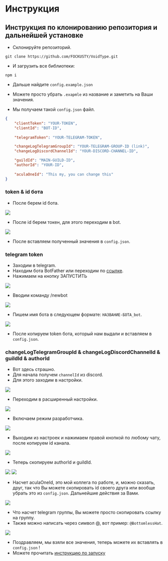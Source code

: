 # Инструкция
## Инструкция по клонированию репозитория и дальнейшей установке

- Склонируйте репозиторий.

```
git clone https://github.com/FOCKUSTY/VoidType.git
```

- И загрузить все библиотеки:

```
npm i
```

- Дальше найдите `config.example.json`
- Можете просто убрать `.exapmle` из название и заметить на Ваши значения.

- Мы получаем такой `config.json` файл.

```json
{
    "clientToken": "YOUR-TOKEN",
    "clientId": "BOT-ID",
    
    "telegramToken": "YOUR-TELEGRAM-TOKEN",

    "changeLogTelegramGroupId": "YOUR-TELEGRAM-GROUP-ID (link)",
    "changeLogDiscordChannelId": "YOUR-DISCORD-CHANNEL-ID",

    "guildId": "MAIN-GUILD-ID",
    "authorId": "YOUR-ID",
    
    "aculaOneId": "This my, you can change this"
}
```

### token & id бота

- После берем id бота.

<picture>
    <img src="../../pictures/app.png">
</picture>

- После id берем токен, для этого переходим в bot.

<picture>
    <img src="../../pictures/token.png">
</picture>

- После вставляем полученный значения в `config.json`.

### telegram token

- Заходим в telegram.
- Находим бота BotFather или переходим по [ссылке](https://t.me/BotFather).
- Нажимаем на кнопку ЗАПУСТИТЬ

<picture>
    <img src="../../pictures/bot-father-start.png">
</picture>

- Вводим команду /newbot

<picture>
    <img src="../../pictures/bot-father-newbot.png">
</picture>

- Пишем имя бота в следующем формате: `НАЗВАНИЕ-БОТА_bot`.

<picture>
    <img src="../../pictures/bot-father-newbot-name.png">
</picture>

- После копируем token бота, который нам выдали и вставляем в `config.json`.

### changeLogTelegramGroupId & changeLogDiscordChannelId & guildId & authorId

- Вот здесь страшно.
- Для начала получем `channelId` из discord.
- Для этого заходим в настройки.

<picture>
    <img src="../../pictures/discord-settings.png">
</picture>

- Переходим в расширенный настройки.

<picture>
    <img src="../../pictures/discord-advanced-settings.png">
</picture>

- Включаем режим разработчика.

<picture>
    <img src="../../pictures/discord-develop-mode-settings.png">
</picture>

- Выходим из настроек и нажимаем правой кнопкой по любому чату, после копируем id канала.

<picture>
    <img src="../../pictures/discord-channel-id.png">
</picture>

- Теперь скопируем authorId и guildId.

<picture>
    <img src="../../pictures/discord-guild-id.png">
</picture>

<picture>
    <img src="../../pictures/discord-author-id.png">
</picture>

- Насчет aculaOneId, это мой коллега по работе, и, можно сказать, друг, так что Вы можете скопировать id своего друга или вообще убрать это из `config.json`. Дальнейшие действия за Вами.

<picture>
    <img src="../../pictures/discord-user-id.png">
</picture>

- Что насчет telegram группы, Вы можете просто скопировать ссылку на группу.
- Также можно написать через символ @, вот пример: `@BottomlessHat`.

<picture>
    <img src="../../pictures/telegram-group-id.png">
</picture>

- Поздравляем, мы взяли все значения, теперь можете их вставлять в `config.json` !
- Можете прочитать [инструкцию по запуску](../start/instruction.md)